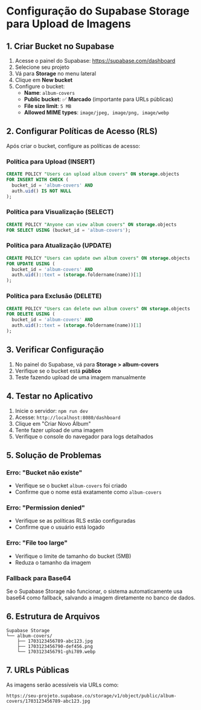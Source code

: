 # Configuração do Supabase Storage para Upload de Imagens

## 1. Criar Bucket no Supabase

1. Acesse o painel do Supabase: https://supabase.com/dashboard
2. Selecione seu projeto
3. Vá para **Storage** no menu lateral
4. Clique em **New bucket**
5. Configure o bucket:
   - **Name**: `album-covers`
   - **Public bucket**: ✅ **Marcado** (importante para URLs públicas)
   - **File size limit**: `5 MB`
   - **Allowed MIME types**: `image/jpeg, image/png, image/webp`

## 2. Configurar Políticas de Acesso (RLS)

Após criar o bucket, configure as políticas de acesso:

### Política para Upload (INSERT)
```sql
CREATE POLICY "Users can upload album covers" ON storage.objects
FOR INSERT WITH CHECK (
  bucket_id = 'album-covers' AND
  auth.uid() IS NOT NULL
);
```

### Política para Visualização (SELECT)
```sql
CREATE POLICY "Anyone can view album covers" ON storage.objects
FOR SELECT USING (bucket_id = 'album-covers');
```

### Política para Atualização (UPDATE)
```sql
CREATE POLICY "Users can update own album covers" ON storage.objects
FOR UPDATE USING (
  bucket_id = 'album-covers' AND
  auth.uid()::text = (storage.foldername(name))[1]
);
```

### Política para Exclusão (DELETE)
```sql
CREATE POLICY "Users can delete own album covers" ON storage.objects
FOR DELETE USING (
  bucket_id = 'album-covers' AND
  auth.uid()::text = (storage.foldername(name))[1]
);
```

## 3. Verificar Configuração

1. No painel do Supabase, vá para **Storage > album-covers**
2. Verifique se o bucket está **público**
3. Teste fazendo upload de uma imagem manualmente

## 4. Testar no Aplicativo

1. Inicie o servidor: `npm run dev`
2. Acesse: `http://localhost:8080/dashboard`
3. Clique em "Criar Novo Álbum"
4. Tente fazer upload de uma imagem
5. Verifique o console do navegador para logs detalhados

## 5. Solução de Problemas

### Erro: "Bucket não existe"
- Verifique se o bucket `album-covers` foi criado
- Confirme que o nome está exatamente como `album-covers`

### Erro: "Permission denied"
- Verifique se as políticas RLS estão configuradas
- Confirme que o usuário está logado

### Erro: "File too large"
- Verifique o limite de tamanho do bucket (5MB)
- Reduza o tamanho da imagem

### Fallback para Base64
Se o Supabase Storage não funcionar, o sistema automaticamente usa base64 como fallback, salvando a imagem diretamente no banco de dados.

## 6. Estrutura de Arquivos

```
Supabase Storage
└── album-covers/
    ├── 1703123456789-abc123.jpg
    ├── 1703123456790-def456.png
    └── 1703123456791-ghi789.webp
```

## 7. URLs Públicas

As imagens serão acessíveis via URLs como:
```
https://seu-projeto.supabase.co/storage/v1/object/public/album-covers/1703123456789-abc123.jpg
```
